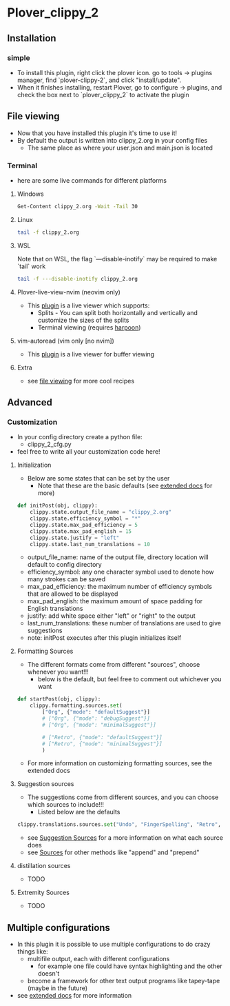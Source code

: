 # Plover\_clippy\_2

## Installation

### simple

  - To install this plugin, right click the plover icon. go to tools -\>
    plugins manager, find \`plover-clippy-2\`, and click
    "install/update".
  - When it finishes installing, restart Plover, go to configure -\>
    plugins, and check the box next to \`plover\_clippy\_2\` to activate
    the plugin

## File viewing

  - Now that you have installed this plugin it's time to use it\!
  - By default the output is written into clippy\_2.org in your config
    files
      - The same place as where your user.json and main.json is located

### Terminal

  - here are some live commands for different platforms

<!-- end list -->

1.  Windows
    
    ``` bash
    Get-Content clippy_2.org -Wait -Tail 30
    ```

2.  Linux
    
    ``` bash
    tail -f clippy_2.org
    ```

3.  WSL
    
    Note that on WSL, the flag \`—disable-inotify\` may be required to
    make \`tail\` work
    
    ``` bash
    tail -f ---disable-inotify clippy_2.org
    ```

4.  Plover-live-view-nvim (neovim only)
    
      - This
        [plugin](https://github.com/Josiah-tan/plover-live-view-nvim) is
        a live viewer which supports:
          - Splits - You can split both horizontally and vertically and
            customize the sizes of the splits
          - Terminal viewing (requires
            [harpoon](https://github.com/ThePrimeagen/harpoon))

5.  vim-autoread (vim only \[no nvim\])
    
      - This [plugin](https://github.com/chrisbra/vim-autoread) is a
        live viewer for buffer viewing

6.  Extra
    
      - see [file viewing](docs.org::*file%20viewing) for more cool
        recipes

## Advanced

### Customization

  - In your config directory create a python file:
      - clippy\_2\_cfg.py
  - feel free to write all your customization code here\!

<!-- end list -->

1.  Initialization
    
      - Below are some states that can be set by the user
          - Note that these are the basic defaults (see [extended
            docs](docs.org::*Defaults) for more)
    
    <!-- end list -->
    
    ``` python
    def initPost(obj, clippy):
        clippy.state.output_file_name = "clippy_2.org"
        clippy.state.efficiency_symbol = "*"
        clippy.state.max_pad_efficiency = 5
        clippy.state.max_pad_english = 15
        clippy.state.justify = "left"
        clippy.state.last_num_translations = 10
    ```
    
      - output\_file\_name: name of the output file, directory location
        will default to config directory
      - efficiency\_symbol: any one character symbol used to denote how
        many strokes can be saved
      - max\_pad\_efficiency: the maximum number of efficiency symbols
        that are allowed to be displayed
      - max\_pad\_english: the maximum amount of space padding for
        English translations
      - justify: add white space either "left" or "right" to the output
      - last\_num\_translations: these number of translations are used
        to give suggestions
      - note: initPost executes after this plugin initializes itself

2.  Formatting Sources
    
      - The different formats come from different "sources", choose
        whenever you want\!\!\!
          - below is the default, but feel free to comment out whichever
            you want
    
    <!-- end list -->
    
    ``` python
    def startPost(obj, clippy):
        clippy.formatting.sources.set(
            ["Org", {"mode": "defaultSuggest"}]
            # ["Org", {"mode": "debugSuggest"}]
            # ["Org", {"mode": "minimalSuggest"}]
    
            # ["Retro", {"mode": "defaultSuggest"}]
            # ["Retro", {"mode": "minimalSuggest"}]
            )
    ```
    
      - For more information on customizing formatting sources, see the
        extended docs

3.  Suggestion sources
    
      - The suggestions come from different sources, and you can choose
        which sources to include\!\!\!
          - Listed below are the
    defaults
    
    <!-- end list -->
    
    ``` python
    clippy.translations.sources.set("Undo", "FingerSpelling", "Retro", "Tkfps")
    ```
    
      - see [Suggestion Sources](docs.org::*Suggestion%20Sources) for a
        more information on what each source does
      - see [Sources](docs.org::*Sources) for other methods like
        "append" and "prepend"

4.  distillation sources
    
      - TODO

5.  Extremity Sources
    
      - TODO

## Multiple configurations

  - In this plugin it is possible to use multiple configurations to do
    crazy things like:
      - multifile output, each with different configurations
          - for example one file could have syntax highlighting and the
            other doesn't
      - become a framework for other text output programs like
        tapey-tape (maybe in the future)
  - see [extended docs](docs.org::*Multiple%20Configurations) for more
    information
